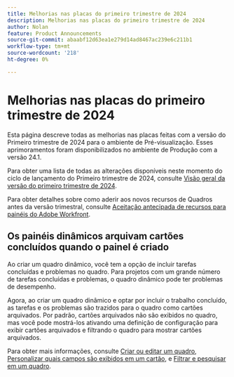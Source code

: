 ```yaml
---
title: Melhorias nas placas do primeiro trimestre de 2024
description: Melhorias nas placas do primeiro trimestre de 2024
author: Nolan
feature: Product Announcements
source-git-commit: abaabf12d63ea1e279d14ad8467ac239e6c211b1
workflow-type: tm+mt
source-wordcount: '218'
ht-degree: 0%

---
```


# Melhorias nas placas do primeiro trimestre de 2024

Esta página descreve todas as melhorias nas placas feitas com a versão do Primeiro trimestre de 2024 para o ambiente de Pré-visualização. Esses aprimoramentos foram disponibilizados no ambiente de Produção com a versão 24.1.

Para obter uma lista de todas as alterações disponíveis neste momento do ciclo de lançamento do Primeiro trimestre de 2024, consulte [Visão geral da versão do primeiro trimestre de 2024](/help/quicksilver/product-announcements/product-releases/24-q1-release-activity/24-q1-release-overview.md).

Para obter detalhes sobre como aderir aos novos recursos de Quadros antes da versão trimestral, consulte [Aceitação antecipada de recursos para painéis do Adobe Workfront](/help/quicksilver/agile/get-started-with-boards/boards-early-feature-opt-in.md).

## Os painéis dinâmicos arquivam cartões concluídos quando o painel é criado

Ao criar um quadro dinâmico, você tem a opção de incluir tarefas concluídas e problemas no quadro. Para projetos com um grande número de tarefas concluídas e problemas, o quadro dinâmico pode ter problemas de desempenho.

Agora, ao criar um quadro dinâmico e optar por incluir o trabalho concluído, as tarefas e os problemas são trazidos para o quadro como cartões arquivados. Por padrão, cartões arquivados não são exibidos no quadro, mas você pode mostrá-los ativando uma definição de configuração para exibir cartões arquivados e filtrando o quadro para mostrar cartões arquivados.

Para obter mais informações, consulte [Criar ou editar um quadro](/help/quicksilver/agile/get-started-with-boards/create-edit-board.md), [Personalizar quais campos são exibidos em um cartão](/help/quicksilver/agile/get-started-with-boards/customize-fields-on-card.md), e [Filtrar e pesquisar em um quadro](/help/quicksilver/agile/get-started-with-boards/filter-search-in-board.md).
